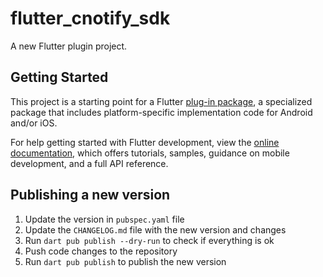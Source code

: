 # flutter_cnotify_sdk

A new Flutter plugin project.

## Getting Started

This project is a starting point for a Flutter
[plug-in package](https://flutter.dev/to/develop-plugins),
a specialized package that includes platform-specific implementation code for
Android and/or iOS.

For help getting started with Flutter development, view the
[online documentation](https://docs.flutter.dev), which offers tutorials,
samples, guidance on mobile development, and a full API reference.


## Publishing a new version
1. Update the version in `pubspec.yaml` file
2. Update the `CHANGELOG.md` file with the new version and changes
3. Run `dart pub publish --dry-run` to check if everything is ok
4. Push code changes to the repository
5. Run `dart pub publish` to publish the new version
